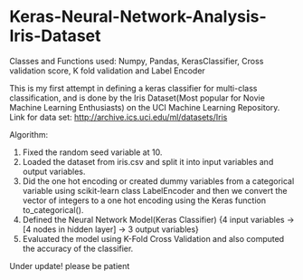# Keras-Neural-Network-Analysis-Iris-Dataset

Classes and Functions used: Numpy, Pandas, KerasClassifier, Cross validation score, K fold validation and Label Encoder

This is my first attempt in defining a keras classifier for multi-class classification, and is done by the Iris Dataset(Most popular for Novie Machine Learning Enthusiasts) on the UCI Machine Learning Repository. 
Link for data set: http://archive.ics.uci.edu/ml/datasets/Iris

Algorithm: 
  1) Fixed the random seed variable at 10. 
  2) Loaded the dataset from iris.csv and split it into input variables and output variables. 
  3) Did the one hot encoding or created dummy variables from a categorical variable using scikit-learn class LabelEncoder and then we convert the vector of integers to a one hot encoding using the Keras function to_categorical().
  4) Defined the Neural Network Model(Keras Classifier) {4 input variables -> [4 nodes in hidden layer] -> 3 output variables}
  5) Evaluated the model using K-Fold Cross Validation and also computed the accuracy of the classifier. 

Under update! please be patient
